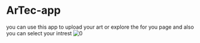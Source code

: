 # ArTec-app
you can use this app to upload your art or explore the for you page and also you can select your intrest 
![0](https://user-images.githubusercontent.com/90031791/204267539-1890bc60-9b8c-49ce-9d67-b75fb38ac21e.jpeg)
